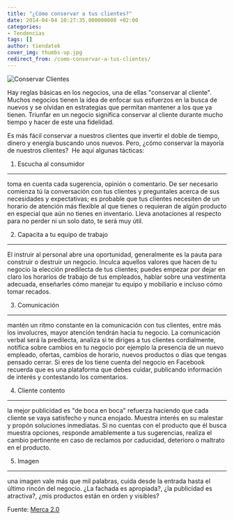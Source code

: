 ```yaml
---
title: "¿Cómo conservar a tus clientes?"
date: 2014-04-04 10:27:35.000000000 +02:00
categories:
- Tendencias
tags: []
author: tiendatek
cover_img: thumbs-up.jpg
redirect_from: /como-conservar-a-tus-clientes/
---
```

![Conservar
Clientes]({{site.baseurl}}/assets/blog/thumbs-up.jpg?w=585)

Hay reglas básicas en los negocios, una de ellas "conservar al cliente".
Muchos negocios tienen la idea de enfocar sus esfuerzos en la busca de
nuevos y se olvidan en estrategias que permitan mantener a los que ya
tienen. Triunfar en un negocio significa conservar al cliente durante
mucho tiempo y hacer de este una fidelidad.

Es más fácil conservar a nuestros clientes que invertir el doble de
tiempo, dinero y energía buscando unos nuevos. Pero, ¿cómo conservar la
mayoría de nuestros clientes?  He aquí algunas tácticas:

1. Escucha al consumidor
------------------------

toma en cuenta cada sugerencia, opinión o comentario. De ser necesario
comienza tú la conversación con tus clientes y preguntales acerca de sus
necesidades y expectativas; es probable que tus clientes necesiten de un
horario de atención más flexible al que tienes o requieran de algún
producto en especial que aún no tienes en inventario. Lleva anotaciones
al respecto para no perder ni un solo dato, te será muy útil.

2. Capacita a tu equipo de trabajo
----------------------------------

El instruir al personal abre una oportunidad, generalmente es la pauta
para construir o destruir un negocio. Inculca aquellos valores que hacen
de tu negocio la elección predilecta de tus clientes; puedes empezar por
dejar en claro los horarios de trabajo de tus empleados, hablar sobre
una vestimenta adecuada, enseñarles cómo manejar tu equipo y mobiliario
e incluso cómo tomar recados.

3. Comunicación
---------------

mantén un ritmo constante en la comunicación con tus clientes, entre más
los involucres, mayor atención tendrán hacia tu negocio. La comunicación
verbal será la predilecta, analiza si te diriges a tus clientes
cordialmente, notifica sobre cambios en tu negocio por ejemplo la
presencia de un nuevo empleado, ofertas, cambios de horario, nuevos
productos o días que tengas pensado cerrar. Si eres de los tiene cuenta
del negocio en Facebook recuerda que es una plataforma que debes cuidar,
publicando información de interés y contestando los comentarios.

4. Cliente contento
-------------------

la mejor publicidad es "de boca en boca" refuerza haciendo que cada
cliente se vaya satisfecho y nunca enojado. Muestra interés en su
malestar y propón soluciones inmediatas. Si no cuentas con el producto
que él busca muestra opciones, responde amablemente a tus sugerencias,
realiza el cambio pertinente en caso de reclamos por caducidad,
deterioro o maltrato en el producto.

5. Imagen
---------

una imagen vale más que mil palabras, cuida desde la entrada hasta el
último rincón del negocio. ¿La fachada es apropiada?, ¿la publicidad es
atractiva?, ¿mis productos están en orden y visibles?

Fuente: [Merca 2.0](http://www.merca20.com/10-tips-para-conservar-a-tus-clientes/)
